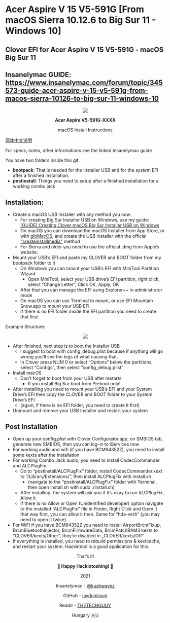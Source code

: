 # Acer Aspire V 15 V5-591G [From macOS Sierra 10.12.6 to Big Sur 11 - Windows 10]
 ## Clover EFI for Acer Aspire V 15 V5-591G - macOS Big Sur 11
 ## Insanelymac GUIDE: https://www.insanelymac.com/forum/topic/345573-guide-acer-aspire-v-15-v5-591g-from-macos-sierra-10126-to-big-sur-11-windows-10
 <p align=center>
    <img src="https://www.insanelymac.com/uploads/monthly_2020_11/410405936_AspireV5-591G.png.16ecabb3ae2af876860f34c05d34a956.png">
</p>

<p align="center"><b>Acer Aspire V5-591G-XXXX</b></p>
<p align=center>macOS Install Instructions</p>

[简体中文说明](https://github.com/kushwavez/acer-aspire-v5-591g-clover-efi/blob/main/README_zh-cn.md)
<p>For specs, notes, other informations see the linked Insanelymac guide</p>

You have two folders inside this git:
- <b>bootpack</b>: That is needed for the Installer USB and for the system EFI after a finished
installation.
- <b>postinstall</b>: Things you need to setup after a finished installation for a working
combo jack

## Installation:
- Create a macOS USB Installer with any method you now.
    - For creating Big Sur Installer USB on Windows, use my guide: <a href="https://www.insanelymac.com/forum/topic/346703-guide-creating-clover-macos-big-sur-installer-usb-on-windows/">[GUIDE] Creating Clover macOS Big Sur Installer USB on Windows</a>
    - On macOS you can download the macOS Installer from App Store, or with <a href="https://github.com/corpnewt/gibMacOS">gibMacOS</a>, and create the USB Installer with the official <a href="https://support.apple.com/en-in/HT201372">"createinstallmedia"</a> method
    - For Sierra and older you need to use the official .dmg from Apple’s website.
- Mount your USB’s EFI and paste my CLOVER and BOOT folder from my bootpack
folder to it
    - On Windows you can mount your USB’s EFI with MiniTool Partition Wizard
        - Open MiniTool, select your USB drive’s EFI partition, right click, select “Change Letter”, Click OK, Apply, OK
    - After that you can manage the EFI using Explorer++ in administrator mode
    - On macOS you can use Terminal to mount, or use EFI Mountain Snow.app to mount your USB EFI
    - If there is no EFI folder inside the EFI partition you need to create that first
 
Example Structure:
<p align=center>
    <img src="https://i.ibb.co/5FZthw6/Picture-1.png">
</p>

- After finished, next step is to boot the Installer USB
    - I suggest to boot with config_debug.plist because if anything will go wrong you’ll see the logs of what causing that. 
    - In Clover press NUM 0 or select “Options” below the partitions, select “Configs”, then select “config_debug.plist” 
- Install macOS 
    - Don’t forget to boot from your USB after restarts 
        - If you install Big Sur boot from Preboot only! 
- After installing you need to mount your USB’s EFI and your System Drive’s EFI then copy the CLOVER and BOOT folder to your System Drive’s EFI  
    - (again, if there is no EFI folder, you need to create it first) 
- Unmount and remove your USB Installer and restart your system 

## Post Installation
- Open up your config.plist with Clover Configurator.app, on SMBIOS tab, generate new SMBIOS, then you can log-in to iServices now
- For working audio and wifi (if you have BCM94352Z), you need to install some kexts after the Installation
- For working Combo Jack audio, you need to install CodecCommander and 
ALCPlugFix 
    - Go to “postinstall/ALCPlugFix” folder, install CodecCommander.kext to 
 “/Library/Extensions/”, then install ALCPlugFix with install.sh
        - (navigate to the “postinstall/ALCPlugFix” folder with Terminal, then open install.sh with sudo ./install.sh) 
    - After installing, the system will ask you if it’s okay to run ALCPlugFix, 
 Allow it 
    - If there is no Allow or Open (Unidentified developer) option navigate to the installed “ALCPlugFix” file in Finder, Right Click and 
  Open it that way first, you can allow it then. Same for “hda-verb” (you may need to open it twice) 
- For WiFi if you have BCM94352Z you need to install AirportBrcmFixup, 
BrcmBluetoothInjector, BrcmFirmwareData, BrcmPatchRAM3 kexts to 
“CLOVER/kexts/Other”, they’re disabled in „CLOVER/kexts/Off”  
- If everything is installed, you need to rebuild permissions & kextcache, and restart your system. Hackintool is a good application for this.

<p align=center>That’s it!</p>
<p align=center><b> Happy Hackintoshing! </b></p>
<p align=center>2021</p>
<p align=center>Insanelymac - <a href="https://www.insanelymac.com/forum/profile/2210435-kushwavez/">@kushwavez</a></p>
<p align=center>GitHub - <a href="https://github.com/jaydumisuni">jaydumisuni</a></p>
<p align=center>Reddit - <a href=https://www.reddit.com/user/THE-TECH-GUY-/>THETECHGUUY</a></p>
<p align=center>Hungary 🇭🇺</p>
